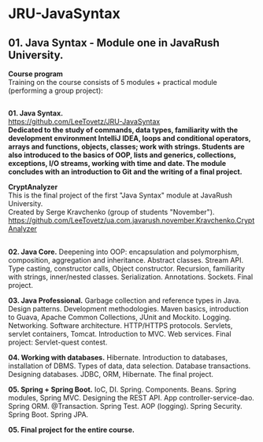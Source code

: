 # JRU-JavaSyntax<br>
## 01. Java Syntax - Module one in JavaRush University.<br>

**Course program**<br>
Training on the course consists of 5 modules + practical module (performing a group project):<br>

## 

**01. Java Syntax.** <br>
https://github.com/LeeTovetz/JRU-JavaSyntax<br>
**Dedicated to the study of commands, data types, familiarity with the development environment IntelliJ IDEA, loops and conditional operators, arrays and functions, objects, classes; work with strings. Students are also introduced to the basics of OOP, lists and generics, collections, exceptions, I/O streams, working with time and date. The module concludes with an introduction to Git and the writing of a final project.**<br>

**CryptAnalyzer**<br>
This is the final project of the first "Java Syntax" module at JavaRush University.<br>
Created by Serge Kravchenko (group of students "November").<br>
https://github.com/LeeTovetz/ua.com.javarush.november.Kravchenko.CryptAnalyzer

## 

**02. Java Core.** Deepening into OOP: encapsulation and polymorphism, composition, aggregation and inheritance. Abstract classes. Stream API. Type casting, constructor calls, Object constructor. Recursion, familiarity with strings, inner/nested classes. Serialization. Annotations. Sockets. Final project.<br>

**03. Java Professional.** Garbage collection and reference types in Java. Design patterns. Development methodologies. Maven basics, introduction to Guava, Apache Common Collections, JUnit and Mockito. Logging. Networking. Software architecture. HTTP/HTTPS protocols. Servlets, servlet containers, Tomcat. Introduction to MVC. Web services. Final project: Servlet-quest contest.<br>

**04. Working with databases.** Hibernate. Introduction to databases, installation of DBMS. Types of data, data selection. Database transactions. Designing databases. JDBC, ORM, Hibernate. The final project.<br>

**05. Spring + Spring Boot.** IoC, DI. Spring. Components. Beans. Spring modules, Spring MVC. Designing the REST API. App controller-service-dao. Spring ORM. @Transaction. Spring Test. AOP (logging). Spring Security. Spring Boot. Spring JPA.<br>

**05. Final project for the entire course.**<br>







